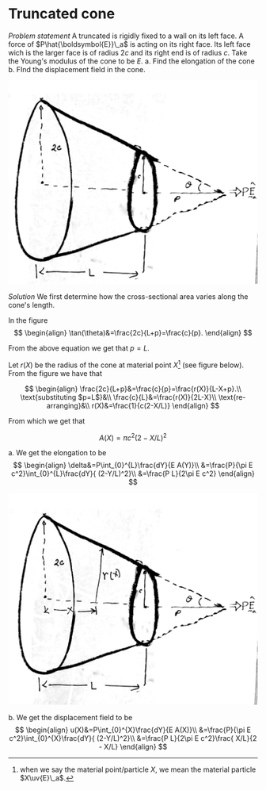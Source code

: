 # Truncated cone

_Problem statement_ A truncated is rigidly fixed to a wall on its left face. A force of $P\hat{\boldsymbol{E}}\_a$ is acting on its right face. Its left face wich is the larger face is of radius $2c$ and its right end is of radius $c$. Take the Young's modulus of the cone to be $E$. 
a. Find the elongation of the cone
b. FInd the displacement field in the cone.  

![](2021-09-26-20-01-08.png)


_Solution_
We first determine how the cross-sectional area varies along the cone's length. 

In the figure
$$
\begin{align}
\tan(\theta)&=\frac{2c}{L+p}=\frac{c}{p}.
\end{align}
$$

From the above equation we get that $p=L$.

Let $r(X)$ be the radius of the cone at material point $X$[^1] (see figure below). From the figure we have that

$$
\begin{align}
\frac{2c}{L+p}&=\frac{c}{p}=\frac{r(X)}{L-X+p}.\\
\text{substituting $p=L$}&\\
\frac{c}{L}&=\frac{r(X)}{2L-X}\\
\text{re-arranging}&\\
r(X)&=\frac{1}{c(2-X/L)}
\end{align}
$$

From which we get that

$$
A(X)=\pi c^2(2-X/L)^2
$$

a. We get the elongation to be
$$
\begin{align}
\delta&=P\int_{0}^{L}\frac{dY}{E A(Y)}\\
&=\frac{P}{\pi E c^2}\int_{0}^{L}\frac{dY}{ (2-Y/L)^2}\\
&=\frac{P L}{2\pi E c^2}
\end{align}
$$

![](2021-09-26-20-08-08.png)

b. We get the displacement field to be
$$
\begin{align}
u(X)&=P\int_{0}^{X}\frac{dY}{E A(X)}\\
&=\frac{P}{\pi E c^2}\int_{0}^{X}\frac{dY}{ (2-Y/L)^2}\\
&=\frac{P L}{2\pi E c^2}\frac{ X/L}{2 - X/L}
\end{align}
$$


[^1]: when we say the material point/particle $X$, we mean the material particle $X\uv{E}\_a$.